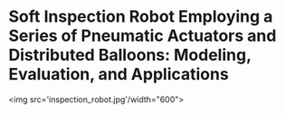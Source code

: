 # Soft Inspection Robot Employing a Series of Pneumatic Actuators and Distributed Balloons: Modeling, Evaluation, and Applications
<img src='inspection_robot.jpg'/width="600">
